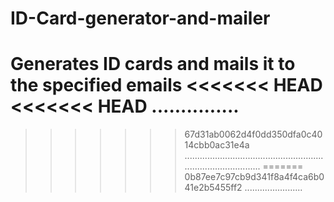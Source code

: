 # ID-Card-generator-and-mailer
Generates ID cards and mails it to the specified emails
<<<<<<< HEAD
<<<<<<< HEAD
...............
=======
>>>>>>> 67d31ab0062d4f0dd350dfa0c4014cbb0ac31e4a
.....................................................................................
=======
>>>>>>> 0b87ee7c97cb9d341f8a4f4ca6b041e2b5455ff2
.......................